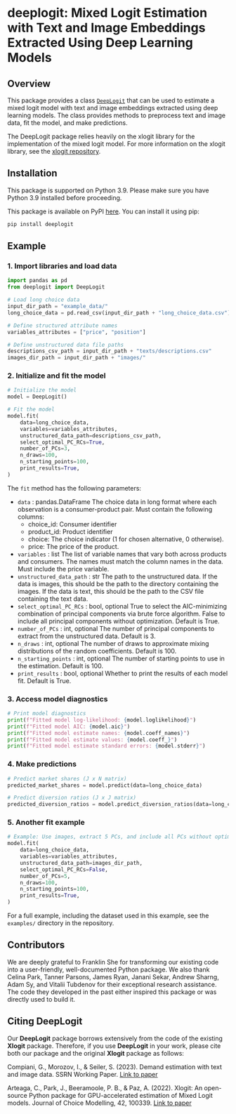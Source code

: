 # deeplogit: Mixed Logit Estimation with Text and Image Embeddings Extracted Using Deep Learning Models

## Overview

This package provides a class [`DeepLogit`](https://github.com/franklinshe/DeepLogit/blob/master/deeplogit/deeplogit.py) that can be used to estimate a mixed logit model with text and image embeddings extracted using deep learning models. The class provides methods to preprocess text and image data, fit the model, and make predictions.

The DeepLogit package relies heavily on the xlogit library for the implementation of the mixed logit model. For more information on the xlogit library, see the [xlogit repository](https://github.com/arteagac/xlogit/).


## Installation

This package is supported on Python 3.9. Please make sure you have Python 3.9 installed before proceeding.

This package is available on PyPI [here](https://pypi.org/project/deeplogit/). You can install it using pip:

```bash
pip install deeplogit
```

## Example

### 1. Import libraries and load data

```python
import pandas as pd
from deeplogit import DeepLogit

# Load long choice data
input_dir_path = "example_data/"
long_choice_data = pd.read_csv(input_dir_path + "long_choice_data.csv")

# Define structured attribute names
variables_attributes = ["price", "position"]

# Define unstructured data file paths
descriptions_csv_path = input_dir_path + "texts/descriptions.csv"
images_dir_path = input_dir_path + "images/"
```

### 2. Initialize and fit the model

```python
# Initialize the model
model = DeepLogit()

# Fit the model
model.fit(
    data=long_choice_data,
    variables=variables_attributes,
    unstructured_data_path=descriptions_csv_path,
    select_optimal_PC_RCs=True,
    number_of_PCs=3,
    n_draws=100,
    n_starting_points=100,
    print_results=True,
)
```

The `fit` method has the following parameters:
- `data` : pandas.DataFrame
    The choice data in long format where each observation is a consumer-product pair. Must contain the following columns:
    - choice_id: Consumer identifier
    - product_id: Product identifier
    - choice: The choice indicator (1 for chosen alternative, 0 otherwise).
    - price: The price of the product.
- `variables` : list
    The list of variable names that vary both across products and consumers. The names must match the column names in the data. Must include the price variable.
- `unstructured_data_path` : str
    The path to the unstructured data. If the data is images, this should be the path to the directory containing the images. If the data is text, this should be the path to the CSV file containing the text data.
- `select_optimal_PC_RCs` : bool, optional
    True to select the AIC-minimizing combination of principal components via brute force algorithm. False to include all principal components without optimization. Default is True.
- `number_of_PCs` : int, optional
    The number of principal components to extract from the unstructured data. Default is 3.
- `n_draws` : int, optional
    The number of draws to approximate mixing distributions of the random coefficients. Default is 100.
- `n_starting_points` : int, optional
    The number of starting points to use in the estimation. Default is 100.
- `print_results` : bool, optional
    Whether to print the results of each model fit. Default is True.


### 3. Access model diagnostics

```python
# Print model diagnostics
print(f"Fitted model log-likelihood: {model.loglikelihood}")
print(f"Fitted model AIC: {model.aic}")
print(f"Fitted model estimate names: {model.coeff_names}")
print(f"Fitted model estimate values: {model.coeff_}")
print(f"Fitted model estimate standard errors: {model.stderr}")
```

### 4. Make predictions

```python
# Predict market shares (J x N matrix)
predicted_market_shares = model.predict(data=long_choice_data)

# Predict diversion ratios (J x J matrix)
predicted_diversion_ratios = model.predict_diversion_ratios(data=long_choice_data)
```

### 5. Another fit example

```python
# Example: Use images, extract 5 PCs, and include all PCs without optimization
model.fit(
    data=long_choice_data,
    variables=variables_attributes,
    unstructured_data_path=images_dir_path,
    select_optimal_PC_RCs=False,
    number_of_PCs=5,
    n_draws=100,
    n_starting_points=100,
    print_results=True,
)
```

For a full example, including the dataset used in this example, see the `examples/` directory in the repository.

## Contributors

We are deeply grateful to Franklin She for transforming our existing code into a user-friendly, well-documented Python package. We also thank Celina Park, Tanner Parsons, James Ryan, Janani Sekar, Andrew Sharng, Adam Sy, and Vitalii Tubdenov for their exceptional research assistance. The code they developed in the past either inspired this package or was directly used to build it.

## Citing DeepLogit

Our **DeepLogit** package borrows extensively from the code of the existing **Xlogit** package. Therefore, if you use **DeepLogit** in your work, please cite both our package and the original **Xlogit** package as follows:

Compiani, G., Morozov, I., & Seiler, S. (2023). Demand estimation with text and image data. SSRN Working Paper. [Link to paper](https://papers.ssrn.com/sol3/papers.cfm?abstract_id=4588941)

Arteaga, C., Park, J., Beeramoole, P. B., & Paz, A. (2022). Xlogit: An open-source Python package for GPU-accelerated estimation of Mixed Logit models. Journal of Choice Modelling, 42, 100339. [Link to paper](https://doi.org/10.1016/j.jocm.2021.100339)
